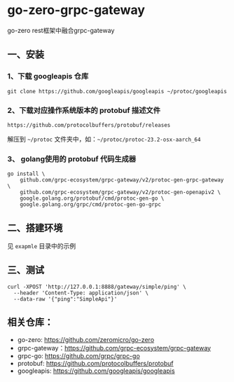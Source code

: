 # go-zero-grpc-gateway

go-zero rest框架中融合grpc-gateway

## 一、安装

### 1、下载 googleapis 仓库
```shell
git clone https://github.com/googleapis/googleapis ~/protoc/googleapis
```

### 2、下载对应操作系统版本的 protobuf 描述文件
```
https://github.com/protocolbuffers/protobuf/releases
```

解压到 `~/protoc` 文件夹中，如：`~/protoc/protoc-23.2-osx-aarch_64`

### 3、 golang使用的 protobuf 代码生成器
```shell
go install \
    github.com/grpc-ecosystem/grpc-gateway/v2/protoc-gen-grpc-gateway \
    github.com/grpc-ecosystem/grpc-gateway/v2/protoc-gen-openapiv2 \
    google.golang.org/protobuf/cmd/protoc-gen-go \
    google.golang.org/grpc/cmd/protoc-gen-go-grpc
```

## 二、搭建环境

见 `exapmle` 目录中的示例


## 三、测试
```shell
curl -XPOST 'http://127.0.0.1:8888/gateway/simple/ping' \
  --header 'Content-Type: application/json' \
  --data-raw '{"ping":"SimpleApi"}'
```



## 相关仓库：
- go-zero: https://github.com/zeromicro/go-zero
- grpc-gateway：https://github.com/grpc-ecosystem/grpc-gateway
- grpc-go: https://github.com/grpc/grpc-go
- protobuf: https://github.com/protocolbuffers/protobuf
- googleapis: https://github.com/googleapis/googleapis
